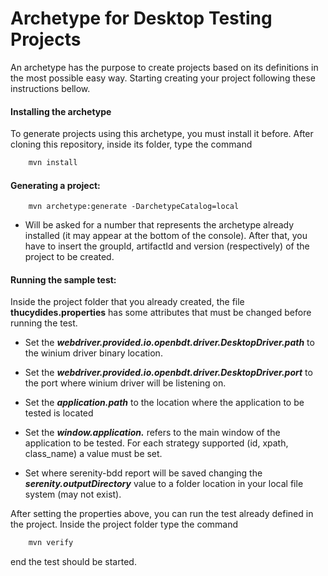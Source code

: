 

# Archetype for Desktop Testing Projects
An archetype has the purpose to create projects based on its definitions in the most possible easy way. Starting creating your project following these instructions bellow.

#### Installing the archetype
To generate projects using this archetype, you must install it before. After cloning this repository, inside its folder, type the command
```sh
    mvn install
```
#### Generating a project:
```
    mvn archetype:generate -DarchetypeCatalog=local
```
- Will be asked for a number that represents the archetype already installed (it may appear at the bottom of the console). After that, you have to insert the groupId, artifactId and version (respectively) of the project to be created.
#### Running the sample test:
Inside the project folder that you already created, the file **thucydides.properties** has some attributes that must be changed before running the test.

- Set the ***webdriver.provided.io.openbdt.driver.DesktopDriver.path*** to the winium driver binary location.
- Set the ***webdriver.provided.io.openbdt.driver.DesktopDriver.port*** to the port where winium driver will be listening on.
- Set the ***application.path*** to the location where the application to be tested is located
- Set the ***window.application.<STRATEGY>*** refers to the main window of the application to be tested. For each strategy supported (id, xpath, class_name) a value must be set.

- Set where serenity-bdd report will be saved changing the ***serenity.outputDirectory*** value to a folder location in your local file system (may not exist).

After setting the properties above, you can run the test already defined in the project. Inside the project folder type the command

```sh
    mvn verify
```
end the test should be started.